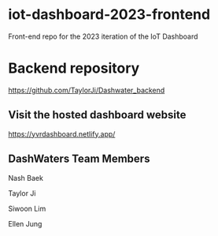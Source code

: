 # iot-dashboard-2023-frontend
Front-end repo for the 2023 iteration of the IoT Dashboard

# Backend repository
https://github.com/TaylorJi/Dashwater_backend


## Visit the hosted dashboard website
https://yvrdashboard.netlify.app/

## DashWaters Team Members
Nash Baek

Taylor Ji

Siwoon Lim

Ellen Jung
